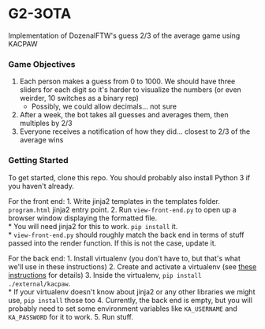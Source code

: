 # G2-3OTA
Implementation of DozenalFTW's guess 2/3 of the average game using KACPAW


### Game Objectives

1. Each person makes a guess from 0 to 1000. We should have three sliders for each digit so it's harder to visualize the numbers (or even weirder, 10 switches as a binary rep)
    * Possibly, we could allow decimals... not sure
1. After a week, the bot takes all guesses and averages them, then multiples by 2/3
1. Everyone receives a notification of how they did... closest to 2/3 of the average wins


### Getting Started

To get started, clone this repo.  You should probably also install Python 3 if you haven't already.

For the front end:
    1. Write jinja2 templates in the templates folder.  `program.html` jinja2 entry point.
    2. Run `view-front-end.py` to open up a browser window displaying the formatted file.  
        * You will need jinja2 for this to work.  `pip install` it.  
        * `view-front-end.py` should roughly match the back end in terms of stuff passed into the render function.  If this is not the case, update it.

For the back end:
    1. Install virtualenv (you don't have to, but that's what we'll use in these instructions)
    2. Create and activate a virtualenv (see [these instructions](https://virtualenv.readthedocs.org/en/latest/userguide.html) for details)
    3. Inside the virtualenv, `pip install ./external/kacpaw`.  
        * If your virtualenv doesn't know about jinja2 or any other libraries we might use, `pip install` those too
    4. Currently, the back end is empty, but you will probably need to set some environment variables like `KA_USERNAME` and `KA_PASSWORD` for it to work.
    5. Run stuff.